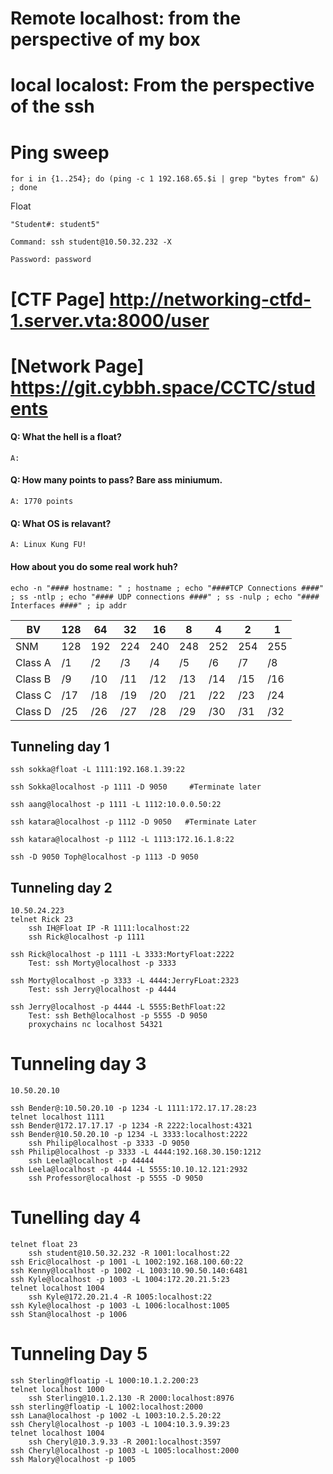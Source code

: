 # Remote localhost: from the perspective of my box

# local localost: From the perspective of the ssh

# Ping sweep    
    for i in {1..254}; do (ping -c 1 192.168.65.$i | grep "bytes from" &) ; done


Float

    "Student#: student5"

    Command: ssh student@10.50.32.232 -X

    Password: password



# [CTF Page] http://networking-ctfd-1.server.vta:8000/user
# [Network Page] https://git.cybbh.space/CCTC/students


####    Q: What the hell is a float? 
    A:
####   Q: How many points to pass? Bare ass miniumum.
    A: 1770 points
####   Q: What OS is relavant?
    A: Linux Kung FU! 
#### How about you do some real work huh?
    echo -n "#### hostname: " ; hostname ; echo "####TCP Connections ####" ; ss -ntlp ; echo "#### UDP connections ####" ; ss -nulp ; echo "#### Interfaces ####" ; ip addr


| BV | 128 | 64 | 32 | 16 | 8 | 4 | 2 | 1 |
| -- | -- | -- | -- | -- | -- | -- | -- | -- |
| SNM | 128 | 192 | 224 | 240 | 248 | 252 | 254 | 255 | 
| Class A | /1 | /2 | /3 | /4 | /5 | /6 | /7 | /8 |
| Class B | /9 | /10 | /11 | /12 | /13 | /14 | /15 | /16 |
| Class C | /17 | /18 | /19 | /20 | /21 | /22 | /23 | /24 |
| Class D | /25 | /26 | /27 | /28 | /29 | /30 | /31 | /32 |


## Tunneling day 1

    ssh sokka@float -L 1111:192.168.1.39:22

    ssh Sokka@localhost -p 1111 -D 9050     #Terminate later

    ssh aang@localhost -p 1111 -L 1112:10.0.0.50:22

    ssh katara@localhost -p 1112 -D 9050   #Terminate Later

    ssh katara@localhost -p 1112 -L 1113:172.16.1.8:22

    ssh -D 9050 Toph@localhost -p 1113 -D 9050 



## Tunneling day 2
    10.50.24.223
    telnet Rick 23
        ssh IH@Float IP -R 1111:localhost:22
        ssh Rick@localhost -p 1111
        
    ssh Rick@localhost -p 1111 -L 3333:MortyFloat:2222
        Test: ssh Morty@localhost -p 3333

    ssh Morty@localhost -p 3333 -L 4444:JerryFLoat:2323
        Test: ssh Jerry@localhost -p 4444

    ssh Jerry@localhost -p 4444 -L 5555:BethFloat:22
        Test: ssh Beth@localhost -p 5555 -D 9050
        proxychains nc localhost 54321


# Tunneling day 3
    10.50.20.10

    ssh Bender@:10.50.20.10 -p 1234 -L 1111:172.17.17.28:23
    telnet localhost 1111
    ssh Bender@172.17.17.17 -p 1234 -R 2222:localhost:4321
    ssh Bender@10.50.20.10 -p 1234 -L 3333:localhost:2222
        ssh Philip@localhost -p 3333 -D 9050
    ssh Philip@localhost -p 3333 -L 4444:192.168.30.150:1212
        ssh Leela@localhost -p 44444
    ssh Leela@localhost -p 4444 -L 5555:10.10.12.121:2932
        ssh Professor@localhost -p 5555 -D 9050

# Tunelling day 4
    telnet float 23
        ssh student@10.50.32.232 -R 1001:localhost:22
    ssh Eric@localhost -p 1001 -L 1002:192.168.100.60:22
    ssh Kenny@localhost -p 1002 -L 1003:10.90.50.140:6481
    ssh Kyle@localhost -p 1003 -L 1004:172.20.21.5:23
    telnet localhost 1004
        ssh Kyle@172.20.21.4 -R 1005:localhost:22
    ssh Kyle@localhost -p 1003 -L 1006:localhost:1005
    ssh Stan@localhost -p 1006

# Tunneling Day 5
    ssh Sterling@floatip -L 1000:10.1.2.200:23 
    telnet localhost 1000
        ssh Sterling@10.1.2.130 -R 2000:localhost:8976
    ssh sterling@floatip -L 1002:localhost:2000
    ssh Lana@localhost -p 1002 -L 1003:10.2.5.20:22
    ssh Cheryl@localhost -p 1003 -L 1004:10.3.9.39:23 
    telnet localhost 1004
        ssh Cheryl@10.3.9.33 -R 2001:localhost:3597
    ssh Cheryl@localhost -p 1003 -L 1005:localhost:2000
    ssh Malory@localhost -p 1005























